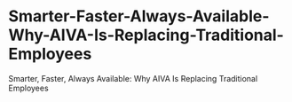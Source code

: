 # Smarter-Faster-Always-Available-Why-AIVA-Is-Replacing-Traditional-Employees
Smarter, Faster, Always Available: Why AIVA Is Replacing Traditional Employees
